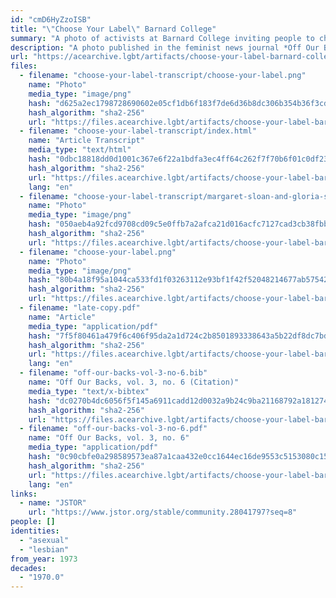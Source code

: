 ```yaml
---
id: "cmD6HyZzoISB"
title: "\"Choose Your Label\" Barnard College"
summary: "A photo of activists at Barnard College inviting people to choose their own label"
description: "A photo published in the feminist news journal *Off Our Backs* depicting activists at Barnard College inviting people to choose their own label, with \"asexual\" as one of the options"
url: "https://acearchive.lgbt/artifacts/choose-your-label-barnard-college"
files:
  - filename: "choose-your-label-transcript/choose-your-label.png"
    name: "Photo"
    media_type: "image/png"
    hash: "d625a2ec1798728690602e05cf1db6f183f7de6d36b8dc306b354b36f3cd747f"
    hash_algorithm: "sha2-256"
    url: "https://files.acearchive.lgbt/artifacts/choose-your-label-barnard-college/choose-your-label-transcript/choose-your-label.png"
  - filename: "choose-your-label-transcript/index.html"
    name: "Article Transcript"
    media_type: "text/html"
    hash: "0dbc18818dd0d1001c367e6f22a1bdfa3ec4ff64c262f7f70b6f01c0df23e9e6"
    hash_algorithm: "sha2-256"
    url: "https://files.acearchive.lgbt/artifacts/choose-your-label-barnard-college/choose-your-label-transcript/index.html"
    lang: "en"
  - filename: "choose-your-label-transcript/margaret-sloan-and-gloria-steinem.png"
    name: "Photo"
    media_type: "image/png"
    hash: "050aeb4a92fcd9708cd09c5e0ffb7a2afca21d016acfc7127cad3cb38fbb89d6"
    hash_algorithm: "sha2-256"
    url: "https://files.acearchive.lgbt/artifacts/choose-your-label-barnard-college/choose-your-label-transcript/margaret-sloan-and-gloria-steinem.png"
  - filename: "choose-your-label.png"
    name: "Photo"
    media_type: "image/png"
    hash: "80b4a18f95a1044ca533fd1f03263112e93bf1f42f52048214677ab57542b7eb"
    hash_algorithm: "sha2-256"
    url: "https://files.acearchive.lgbt/artifacts/choose-your-label-barnard-college/choose-your-label.png"
  - filename: "late-copy.pdf"
    name: "Article"
    media_type: "application/pdf"
    hash: "7f5f80461a479f6c406f95da2a1d724c2b8501893338643a5b22df8dc7bd4867"
    hash_algorithm: "sha2-256"
    url: "https://files.acearchive.lgbt/artifacts/choose-your-label-barnard-college/late-copy.pdf"
    lang: "en"
  - filename: "off-our-backs-vol-3-no-6.bib"
    name: "Off Our Backs, vol. 3, no. 6 (Citation)"
    media_type: "text/x-bibtex"
    hash: "dc0270b4dc6056f5f145a6911cadd12d0032a9b24c9ba21168792a18127496ed"
    hash_algorithm: "sha2-256"
    url: "https://files.acearchive.lgbt/artifacts/choose-your-label-barnard-college/off-our-backs-vol-3-no-6.bib"
  - filename: "off-our-backs-vol-3-no-6.pdf"
    name: "Off Our Backs, vol. 3, no. 6"
    media_type: "application/pdf"
    hash: "0c90cbfe0a298589573ea87a1caa432e0cc1644ec16de9553c5153080c15a266"
    hash_algorithm: "sha2-256"
    url: "https://files.acearchive.lgbt/artifacts/choose-your-label-barnard-college/off-our-backs-vol-3-no-6.pdf"
    lang: "en"
links:
  - name: "JSTOR"
    url: "https://www.jstor.org/stable/community.28041797?seq=8"
people: []
identities:
  - "asexual"
  - "lesbian"
from_year: 1973
decades:
  - "1970.0"
---
```

